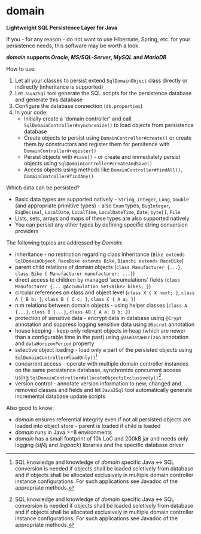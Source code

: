 # domain
**Lightweight SQL Persistence Layer for Java**

If you - for any reason - do not want to use Hibernate, Spring, etc. for your persistence needs, this software may be worth a look. 

***domain* supports *Oracle*, *MS/SQL-Server*, *MySQL* and *MariaDB***

How to use:
1) Let all your classes to persist extend `SqlDomainObject` class directly or indirectly (inheritance is supported)
2) Let `Java2Sql` tool generate the SQL scripts for the persistence database and generate this database
4) Configure the database connection (`db.properties`)
5) In your code:
   - Initially create a 'domain controller' and call `SqlDomainController#synchronize()` to load objects from persistence database
   - Create objects to persist using `DomainController#create()` or create them by constructors and register them for persitence with `DomainController#register()`
   - Persist objects with `#save()` - or create and immediately persist objects using `SqlDomainController#createAndSave()`
   - Access objects using methods like `DomainController#findAll()`, `DomainController#findAny()`

Which data can be persisted?
- Basic data types are supported natively - `String`, `Integer`, `Long`, `Double` (and appropriate primitive types) - also `Enum` types, `BigInteger`, `BigDecimal`, `LocalDate`, `LocalTime`, `LocalDateTime`, `Date`, `byte[]`, `File`
- Lists, sets, arrays and maps of these types are also supported natively
- You can persist any other types by defining specific string conversion providers

The following topics are addressed by *Domain*:
- inheritance - no restriction regarding class inheritance (`Bike extends SqlDomainObject`, `RaceBike extends Bike`, `Bianchi extends RaceBike`)
- parent child relations of domain objects (`class Manufacturer {...}`, `class Bike { Manufacturer manufacturer; ...}`)
- direct access to children by managed 'accumulations' fields (`class Manufacturer {... @Accumulation Set<Bike> bikes; }`)
- circular references on class and object level (`class X { X next; }`, `class A { B b; }`, `class B { C c; }`, `class C { A a; }`)
- n:m relations between domain objects - using helper classes (`class A {...}`, `class B {...}`, `class AB { A a; B b; }`)
- protection of sensitive data - encrypt data in database using `@Crypt` annotation and suppress logging sensitive data using `@Secret` annotation
- house keeping - keep only relevant objects in heap (which are newer than a configurable time in the past) using `@UseDataHorizon` annotation and `dataHorizonPeriod` property  
- selective object loading - load only a part of the persisted objects using `SqlDomainController#loadOnly()`[^1]
- concurrent access - operate with multiple domain controller instances on the same persistence database, synchronize concurrent access using `SqlDomainController#allocateObjectsExclusively()`[^1]
- version control - annotate version information to new, changed and removed classes and fields and let `Java2Sql` tool automatically generate incremental database update scripts 

[^1]: SQL knowledge and knowledge of *domain* specific Java <-> SQL conversion is needed if objects shall be loaded seletively from database and if objects shall be allocated exclusively in multiple domain controller instance configurations. For such applications see Javadoc of the appropriate methods.

Also good to know:
- *domain* ensures referential integrity even if not all persisted objects are loaded into object store - parent is loaded if child is loaded
- *domain* runs in Java >=8 environments
- *domain* has a small footprint of 10k LoC and 200kB jar and needs only logging (*slf4j* and *logback*) libraries and the specific database driver
